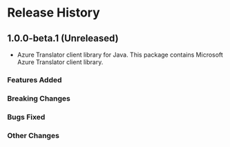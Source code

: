 # Release History

## 1.0.0-beta.1 (Unreleased)

- Azure Translator client library for Java. This package contains Microsoft Azure Translator client library.

### Features Added

### Breaking Changes

### Bugs Fixed

### Other Changes
